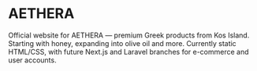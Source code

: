 # AETHERA
Official website for AETHERA — premium Greek products from Kos Island.   Starting with honey, expanding into olive oil and more.   Currently static HTML/CSS, with future Next.js and Laravel branches for e-commerce and user accounts.
